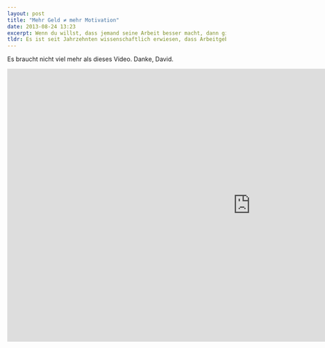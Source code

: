```yaml
---
layout: post
title: "Mehr Geld ≠ mehr Motivation"
date: 2013-08-24 13:23
excerpt: Wenn du willst, dass jemand seine Arbeit besser macht, dann gib ihm mehr Geld. Eine heute noch verbreitete Auffassung, oder? Bullshit! In vielen Fällen kann es sogar schädlich sein. Menschen wollen nicht nur Geld. Das ist bekannt, sogar erwiesen. Und das nicht erst seit gestern. Doch warum gibt es so wenige Unternehmen, die danach handeln?
tldr: Es ist seit Jahrzehnten wissenschaftlich erwiesen, dass Arbeitgeber die falschen Anreize schaffen.
---
```


Es braucht nicht viel mehr als dieses Video. Danke, David.

<iframe width="1120" height="630" src="http://www.youtube.com/embed/rrkrvAUbU9Y" frameborder="0" allowfullscreen></iframe>